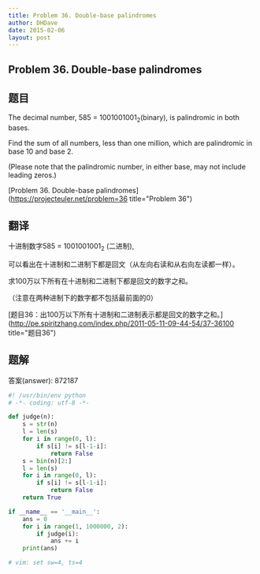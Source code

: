 ```yaml
---
title: Problem 36. Double-base palindromes
author: DHDave
date: 2015-02-06
layout: post
---
```


Problem 36. Double-base palindromes
-------------------------------------

## 题目

The decimal number, 585 = 1001001001<sub>2</sub>(binary), is palindromic in both bases.

Find the sum of all numbers, less than one million, which are palindromic in base 10 and base 2.

(Please note that the palindromic number, in either base, may not include leading zeros.)

[Problem 36. Double-base palindromes](https://projecteuler.net/problem=36 title="Problem 36")

## 翻译

十进制数字585 = 1001001001<sub>2</sub> (二进制),

可以看出在十进制和二进制下都是回文（从左向右读和从右向左读都一样）。

求100万以下所有在十进制和二进制下都是回文的数字之和。

（注意在两种进制下的数字都不包括最前面的0）

[题目36：出100万以下所有十进制和二进制表示都是回文的数字之和。](http://pe.spiritzhang.com/index.php/2011-05-11-09-44-54/37-36100 title="题目36")

## 题解

答案(answer): 872187

```python
#! /usr/bin/env python
# -*- coding: utf-8 -*-

def judge(n):
    s = str(n)
    l = len(s)
    for i in range(0, l):
        if s[i] != s[l-1-i]:
            return False
    s = bin(n)[2:]
    l = len(s)
    for i in range(0, l):
        if s[i] != s[l-1-i]:
            return False
    return True

if __name__ == '__main__':
    ans = 0
    for i in range(1, 1000000, 2):
        if judge(i):
            ans += i
    print(ans)

# vim: set sw=4, ts=4
```
